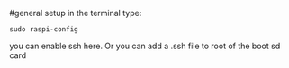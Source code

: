 #general setup
in the terminal type:
```
sudo raspi-config
```
you can enable ssh here. Or you can add a .ssh file to root of the boot sd card
